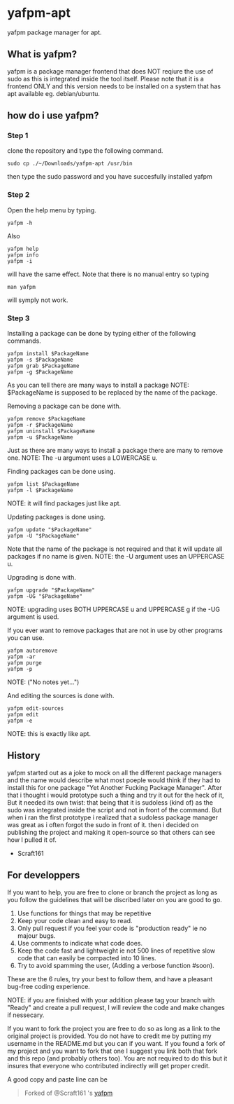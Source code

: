 # yafpm-apt
yafpm package manager for apt.

## What is yafpm?
yafpm is a package manager frontend that does NOT reqiure the use of sudo as this is integrated inside the tool itself.
Please note that it is a frontend ONLY and this version needs to be installed on a system that has apt available eg. debian/ubuntu.

## how do i use yafpm?
### Step 1
clone the repository and type the following command.
```
sudo cp ./~/Downloads/yafpm-apt /usr/bin
```
then type the sudo password and you have succesfully installed yafpm

### Step 2
Open the help menu by typing.
```
yafpm -h
```
Also
```
yafpm help
yafpm info
yafpm -i
```
will have the same effect.
Note that there is no manual entry so typing
```
man yafpm
```
will symply not work.

### Step 3
Installing a package can be done by typing either of the following commands.
```
yafpm install $PackageName
yafpm -s $PackageName
yafpm grab $PackageName
yafpm -g $PackageName
```
As you can tell there are many ways to install a package
NOTE: $PackageName is supposed to be replaced by the name of the package.

Removing a package can be done with.
```
yafpm remove $PackageName
yafpm -r $PackageName
yafpm uninstall $PackageName
yafpm -u $PackageName
```
Just as there are many ways to install a package there are many to remove one.
NOTE: The -u argument uses a LOWERCASE u.

Finding packages can be done using.
```
yafpm list $PackageName
yafpm -l $PackageName
```
NOTE: it will find packages just like apt.

Updating packages is done using.
```
yafpm update "$PackageName"
yafpm -U "$PackageName"
```
Note that the name of the package is not required and that it will update all packages if no name is given.
NOTE: the -U argument uses an UPPERCASE u.

Upgrading is done with.
```
yafpm upgrade "$PackageName"
yafpm -UG "$PackageName"
```
NOTE: upgrading uses BOTH UPPERCASE u and UPPERCASE g if the -UG argument is used.

If you ever want to remove packages that are not in use by other programs you can use.
```
yafpm autoremove
yafpm -ar
yafpm purge
yafpm -p
```
NOTE: ("No notes yet...")

And editing the sources is done with.
```
yafpm edit-sources
yafpm edit
yafpm -e
```
NOTE: this is exactly like apt.

## History
yafpm started out as a joke to mock on all the different package managers and the name would describe what most poeple would think if they had to install this for one package "Yet Another Fucking Package Manager".
After that i thought i would prototype such a thing and try it out for the heck of it, But it needed its own twist: that being that it is sudoless (kind of) as the sudo was integrated inside the script and not in front of the command.
But when i ran the first prototype i realized that a sudoless package manager was great as i often forgot the sudo in front of it.
then i decided on publishing the project and making it open-source so that others can see how I pulled it of.
- Scraft161

## For developpers

If you want to help, you are free to clone or branch the project as long as you follow the guidelines that will be discribed later on you are good to go.

1. Use functions for things that may be repetitive
2. Keep your code clean and easy to read.
3. Only pull request if you feel your code is "production ready" ie no majour bugs.
4. Use comments to indicate what code does.
5. Keep the code fast and lightweight ie not 500 lines of repetitive slow code that can easily be compacted into 10 lines.
6. Try to avoid spamming the user, (Adding a verbose function #soon).

These are the 6 rules, try your best to follow them, and have a pleasant bug-free coding experience.

NOTE: if you are finished with your addition please tag your branch with "Ready" and create a pull request, I will review the code and make changes if nessecary.

If you want to fork the project you are free to do so as long as a link to the original project is provided.
You do not have to credit me by putting my username in the README.md but you can if you want.
If you found a fork of my project and you want to fork that one I suggest you link both that fork and this repo (and probably others too). You are not required to do this but it insures that everyone who contributed indirectly will get proper credit.

A good copy and paste line can be
> Forked of @Scraft161 's [yafpm](http://github.com/Scraft161/yafpm-apt)
